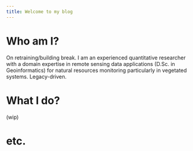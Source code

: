 ```yaml
---
title: Welcome to my blog
---
```


# Who am I?
On retraining/building break. I am an experienced quantitative researcher with a domain expertise in remote sensing data applications (D.Sc. in Geoinformatics) for natural resources monitoring particularly in vegetated systems. Legacy-driven.

# What I do?
(wip)

# etc.

